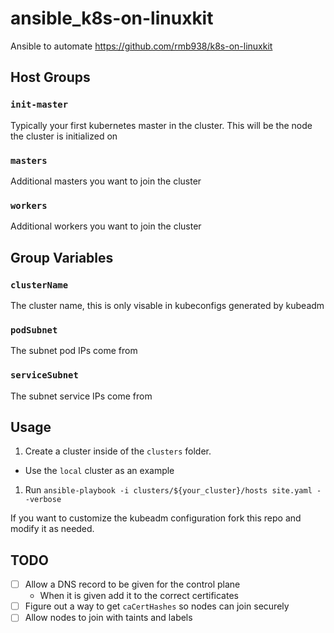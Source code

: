 # ansible_k8s-on-linuxkit
Ansible to automate https://github.com/rmb938/k8s-on-linuxkit

## Host Groups

### `init-master`

Typically your first kubernetes master in the cluster. This will be the node the cluster is initialized on

### `masters`

Additional masters you want to join the cluster

### `workers`

Additional workers you want to join the cluster

## Group Variables

### `clusterName`

The cluster name, this is only visable in kubeconfigs generated by kubeadm

### `podSubnet`

The subnet pod IPs come from

### `serviceSubnet`

The subnet service IPs come from

## Usage

1. Create a cluster inside of the `clusters` folder.
  * Use the `local` cluster as an example
1. Run `ansible-playbook -i clusters/${your_cluster}/hosts site.yaml --verbose`

If you want to customize the kubeadm configuration fork this repo and modify it as needed.

## TODO

- [ ] Allow a DNS record to be given for the control plane
  * When it is given add it to the correct certificates
- [ ] Figure out a way to get `caCertHashes` so nodes can join securely
- [ ] Allow nodes to join with taints and labels
